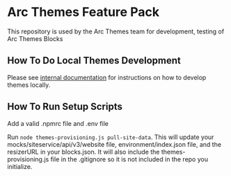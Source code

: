 # Arc Themes Feature Pack

This repository is used by the Arc Themes team for development, testing of Arc Themes Blocks

## How To Do Local Themes Development

Please see [internal documentation](https://arcpublishing.atlassian.net/wiki/spaces/TI/pages/3128033344/How+to+get+setup+with+a+feature+pack) for instructions on how to develop themes locally.

## How To Run Setup Scripts

Add a valid .npmrc file and .env file

Run `node themes-provisioning.js pull-site-data`. This will update your mocks/siteservice/api/v3/website file, environment/index.json file, and the resizerURL in your blocks.json. It will also include the themes-provisioning.js file in the .gitignore so it is not included in the repo you initialize.